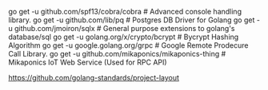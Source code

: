 go get -u github.com/spf13/cobra/cobra             # Advanced console handling library.
go get -u github.com/lib/pq                        # Postgres DB Driver for Golang
go get -u github.com/jmoiron/sqlx                  # General purpose extensions to golang's database/sql
go get -u golang.org/x/crypto/bcrypt               # Bycrypt Hashing Algorithm
go get -u google.golang.org/grpc                   # Google Remote Prodecure Call Library.
go get -u github.com/mikaponics/mikaponics-thing   # Mikaponics IoT Web Service (Used for RPC API)


https://github.com/golang-standards/project-layout
